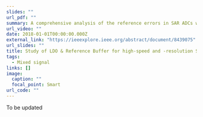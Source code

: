 ```yaml
---
slides: ""
url_pdf: ""
summary: A comprehensive analysis of the reference errors in SAR ADCs with a practical reference network circuit (RNC) in consideration. A circuit model is developed in order to quantify the error amplitude for the critical DAC settling condition. Based on the proposed model, the settling behavior of the DAC with reference buffer can be precisely characterized, leading to a better understanding about the design tradeoff of the RNC. Finally, the developed model is verified by both circuit level simulations and measurement results.
url_video: ""
date: 2018-01-01T00:00:00.000Z
external_link: "https://ieeexplore.ieee.org/abstract/document/8439075"
url_slides: ""
title: Study of LDO & Reference Buffer for high-speed and -resolution SAR ADC
tags:
  - Mixed signal
links: []
image:
  caption: ""
  focal_point: Smart
url_code: ""
---
```

T﻿o be updated
